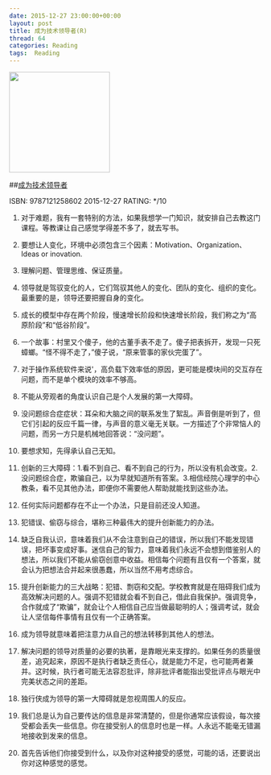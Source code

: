 ```yaml
---
date: 2015-12-27 23:00:00+00:00
layout: post
title: 成为技术领导者(R)
thread: 64
categories: Reading
tags:  Reading
---
```


<img src="http://ec4.images-amazon.com/images/I/61y5qrMtM8L.jpg" width="200" />

##[成为技术领导者](http://amzn.to/1JBqexe)

ISBN: 9787121258602 2015-12-27 RATING: */10

1. 对于难题，我有一套特别的方法，如果我想学一门知识，就安排自己去教这门课程。等教课让自己感觉学得差不多了，就去写书。

2. 要想让人变化，环境中必须包含三个因素：Motivation、Organization、Ideas or inovation.

3. 理解问题、管理思维、保证质量。

4. 领导就是驾驭变化的人，它们驾驭其他人的变化、团队的变化、组织的变化。最重要的是，领导还要把握自身的变化。

5. 成长的模型中存在两个阶段，慢速增长阶段和快速增长阶段，我们称之为“高原阶段”和“低谷阶段”。

6. 一个故事：村里又个傻子，他的古董手表不走了。傻子把表拆开，发现一只死蟑螂。“怪不得不走了，”傻子说，“原来管事的家伙完蛋了”。

7. 对于操作系统软件来说'，高负载下效率低的原因，更可能是模块间的交互存在问题，而不是单个模块的效率不够高。

8. 不能从旁观者的角度认识自己是个人发展的第一大障碍。

9. 没问题综合症症状：耳朵和大脑之间的联系发生了絮乱。声音倒是听到了，但它们引起的反应千篇一律，与声音的意义毫无关联。一方描述了个非常恼人的问题，而另一方只是机械地回答说：“没问题”。

10. 要想求知，先得承认自己无知。

11. 创新的三大障碍：1.看不到自己、看不到自己的行为，所以没有机会改变。2.没问题综合症，欺骗自己，以为早就知道所有答案。3.相信经院心理学的中心教条，看不见其他办法，即便你不需要他人帮助就能找到这些办法。

12. 任何实际问题都存在不止一个办法，只是目前还没人知道。

13. 犯错误、偷窃与综合，堪称三种最伟大的提升创新能力的办法。

14. 缺乏自我认识，意味着我们从不会注意到自己的错误，所以我们不能发现错误，把坏事变成好事。迷信自己的智力，意味着我们永远不会想到借鉴别人的想法，所以我们不能从偷窃创意中收益。相信每个问题有且仅有一个答案，就会认为把想法合并起来很愚蠢，所以当然不用考虑综合。

15. 提升创新能力的三大战略：犯错、剽窃和交配。学校教育就是在阻碍我们成为高效解决问题的人。强调不犯错就会看不到自己，借此自我保护。强调竞争，合作就成了“欺骗”，就会让个人相信自己应当做最聪明的人；强调考试，就会让人坚信每件事情有且仅有一个正确答案。

16. 成为领导就意味着把注意力从自己的想法转移到其他人的想法。

17. 解决问题的领导对质量的必要的执著，是靠眼光来支撑的。如果任务的质量很差，追究起来，原因不是执行者缺乏责任心，就是能力不足，也可能两者兼并。这时候，执行者可能无法容忍批评，除非批评者能指出受批评点与眼光中完美状态之间的差距。

18. 独行侠成为领导的第一大障碍就是忽视周围人的反应。

19. 我们总是认为自己要传达的信息是非常清楚的，但是你通常应该假设，每次接受都会丢失一些信息。你在接受别人的信息时也是一样。人永远不能毫无错漏地接收到发来的信息。

20. 首先告诉他们你接受到什么，以及你对这种接受的感觉，可能的话，还要说出你对这种感觉的感觉。